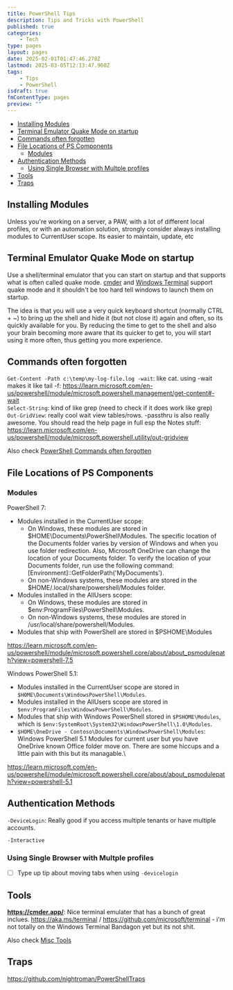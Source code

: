 ```yaml
---
title: PowerShell Tips
description: Tips and Tricks with PowerShell
published: true
categories:
    - Tech
type: pages
layout: pages
date: 2025-02-01T01:47:46.278Z
lastmod: 2025-03-05T12:13:47.960Z
tags:
    - Tips
    - PowerShell
isdraft: true
fmContentType: pages
preview: ""
---
```


<!--- cSpell:disable --->
* [Installing Modules](#installing-modules)
* [Terminal Emulator Quake Mode on startup](#terminal-emulator-quake-mode-on-startup)
* [Commands often forgotten](#commands-often-forgotten)
* [File Locations of PS Components](#file-locations-of-ps-components)
  * [Modules](#modules)
* [Authentication Methods](#authentication-methods)
  * [Using Single Browser with Multple profiles](#using-single-browser-with-multple-profiles)
* [Tools](#tools)
* [Traps](#traps)
<!--- cSpell:enable --->

## Installing Modules

Unless you're working on a server, a PAW, with a lot of different local profiles, or with an automation solution, strongly consider always installing modules to CurrentUser scope. Its easier to maintain, update, etc

## Terminal Emulator Quake Mode on startup

Use a shell/terminal emulator that you can start on startup and that supports what is often called quake mode. [cmder](https://cmder.app/) and [Windows Terminal](https://aka.ms/terminal) support quake mode and it shouldn't be too hard tell windows to launch them on startup.

The idea is that you will use a very quick keyboard shortcut (normally CTRL + ~) to bring up the shell and hide it (but not close it) again and often, so its quickly available for you. By reducing the time to get to the shell and also your brain becoming more aware that its quicker to get to, you will start using it more often, thus getting you more experience.

## Commands often forgotten

`Get-Content -Path c:\temp\my-log-file.log -wait`: like cat. using -wait makes it like tail -f: <https://learn.microsoft.com/en-us/powershell/module/microsoft.powershell.management/get-content#-wait>\
`Select-String`: kind of like grep (need to check if it does work like grep)\
`Out-GridView`: really cool wait view tables/rows. -passthru is also really awesome. You should read the help page in full esp the Notes stuff: <https://learn.microsoft.com/en-us/powershell/module/microsoft.powershell.utility/out-gridview>

Also check [PowerShell Commands often forgotten](powershell-commands.md#commands-often-forgotten)

## File Locations of PS Components

### Modules

PowerShell 7:

* Modules installed in the CurrentUser scope:
  * On Windows, these modules are stored in $HOME\Documents\PowerShell\Modules. The specific location of the Documents folder varies by version of Windows and when you use folder redirection. Also, Microsoft OneDrive can change the location of your Documents folder. To verify the location of your Documents folder, run use the following command: [Environment]::GetFolderPath('MyDocuments').
  * On non-Windows systems, these modules are stored in the $HOME/.local/share/powershell/Modules folder.
* Modules installed in the AllUsers scope:
  * On Windows, these modules are stored in $env:ProgramFiles\PowerShell\Modules.
  * On non-Windows systems, these modules are stored in /usr/local/share/powershell/Modules.
* Modules that ship with PowerShell are stored in $PSHOME\Modules

<https://learn.microsoft.com/en-us/powershell/module/microsoft.powershell.core/about/about_psmodulepath?view=powershell-7.5>

Windows PowerShell 5.1:

* Modules installed in the CurrentUser scope are stored in `$HOME\Documents\WindowsPowerShell\Modules`.
* Modules installed in the AllUsers scope are stored in `$env:ProgramFiles\WindowsPowerShell\Modules`.
* Modules that ship with Windows PowerShell stored in `$PSHOME\Modules`, which is `$env:SystemRoot\System32\WindowsPowerShell\1.0\Modules`.
* `$HOME\OneDrive - Contoso\Documents\WindowsPowerShell\Modules`: Windows PowerShell 5.1 Modules for current user but you have OneDrive known Office folder move on. There are some hiccups and a little pain with this but its managable.\

<https://learn.microsoft.com/en-us/powershell/module/microsoft.powershell.core/about/about_psmodulepath?view=powershell-5.1>

## Authentication Methods

`-DeviceLogin`: Really good if you access multiple tenants or have multiple accounts.

`-Interactive`

### Using Single Browser with Multple profiles

* [ ] Type up tip about moving tabs when using `-devicelogin`

## Tools

**<https://cmder.app/>**: Nice terminal emulater that has a bunch of great inclues.
<https://aka.ms/terminal> / <https://github.com/microsoft/terminal> - i'm not totally on the Windows Terminal Bandagon yet but its not shit.

Also check [Misc Tools](misc-tools.md)

## Traps

<https://github.com/nightroman/PowerShellTraps>
